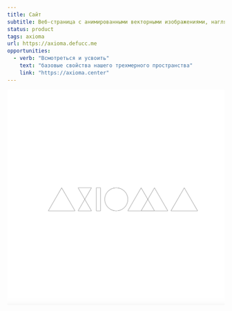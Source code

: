 ```yaml
---
title: Сайт
subtitle: Веб-страница с анимированными векторными изображениями, наглядно показывающими основные принципы построения правильных двухмерных фигур и трехмерных многогранников
status: product
tags: axioma
url: https://axioma.defucc.me
opportunities:
  - verb: "Всмотреться и усвоить"
    text: "базовые свойства нашего трехмерного пространства"
    link: "https://axioma.center"
---
```


![](./front.png)
